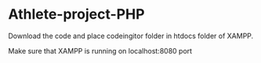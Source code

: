 # Athlete-project-PHP

Download the code and place codeingitor folder in htdocs folder of XAMPP.

Make sure that XAMPP is running on localhost:8080 port

